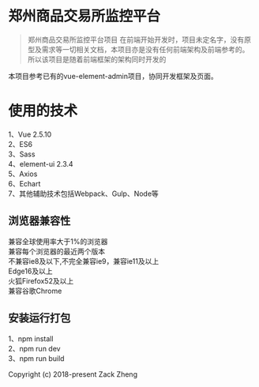 # 郑州商品交易所监控平台

> 郑州商品交易所监控平台项目   在前端开始开发时，项目未定名字，没有原型及需求等一切相关文档，本项目亦是没有任何前端架构及前端参考的。   所以该项目是随着前端框架的架构同时开发的       

本项目参考已有的vue-element-admin项目，协同开发框架及页面。    

# 使用的技术

1、Vue 2.5.10  
2、ES6          
3、Sass       
4、element-ui 2.3.4      
5、Axios       
6、Echart     
7、其他辅助技术包括Webpack、Gulp、Node等

## 浏览器兼容性     

兼容全球使用率大于1%的浏览器     
兼容每个浏览器的最近两个版本     
不兼容ie8及以下,不完全兼容ie9，兼容ie11及以上     
Edge16及以上    
火狐Firefox52及以上    
兼容谷歌Chrome     

## 安装运行打包

1、npm install         
2、npm run dev           
3、npm run build


Copyright (c) 2018-present Zack Zheng